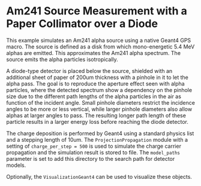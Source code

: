# Am241 Source Measurement with a Paper Collimator over a Diode

This example simulates an Am241 alpha source using a native Geant4 GPS macro. The source is defined as a disk from which mono-energetic 5.4 MeV alphas are emitted. This approximates the Am241 alpha spectrum. The source emits the alpha particles isotropically.

A diode-type detector is placed below the source, shielded with an additional sheet of paper of 200um thickness with a pinhole in it to let the alpha pass. The goal is to reproduce the aperture effect seen with alpha particles, where the detected spectrum show a dependency on the pinhole size due to the different path lengths of the alpha particles in the air as function of the incident angle. Small pinhole diameters restrict the incidence angles to be more or less vertical, while larger pinhole diameters also allow alphas at larger angles to pass. The resulting longer path length of these particle results in a larger energy loss before reaching the diode detector.

The charge deposition is performed by Geant4 using a standard physics list and a stepping length of 10um.
The `ProjectionPropagation` module with a setting of `charge_per_step = 500` is used to simulate the charge carrier propagation and the simulation result is stored to file. The `model_paths` parameter is set to add this directory to the search path for detector models.

Optionally, the `VisualizationGeant4` can be used to visualize these objects.
